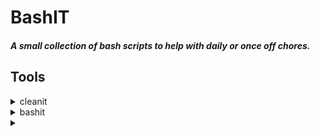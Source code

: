 # BashIT


##### A small collection of bash scripts to help with daily or once off chores.


## Tools

<details>
<summary>cleanit</summary>

The quick way to cleanup and free some space when working with NPM dev projects.

This script will find all __node-modules__ and display the space and allow for deletion.

[more>](./scripts/cleanit.md)

<div align="center">
INSERT EXAMPLE HERE

</div>

</details>
<details>
<summary>bashit</summary>

Makes an Bash Shell script with the last # of lines from Bash history.
  Note ".sh" extention is added to <name>  
  Usage: 
  ```mksh <name> <number>```

[more>](./scripts/mksh/mksh.md)

<div align="center">
INSERT EXAMPLE HERE

</div>

</details>
<details>
<summary></summary>

Bash history Dump (bshd) aims to be a small script to manage bash history with a purposful set of added features.

[more>](./scripts/histit.md)

<div align="center">
INSERT EXAMPLE HERE

</div>

</details>
